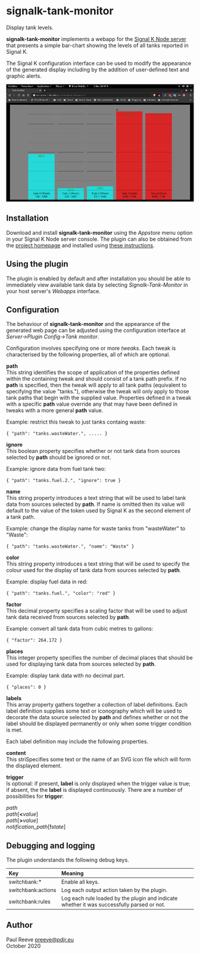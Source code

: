 # signalk-tank-monitor

Display tank levels.

__signalk-tank-monitor__ implements a webapp for the [Signal K Node server](https://github.com/SignalK/signalk-server-node) that presents a simple bar-chart showing the levels of all tanks reported in Signal K.

The Signal K configuration interface can be used to modify the appearance of the generated display including by the addition of user-defined text and graphic alerts.

![Specimen screenshot](screenshot.png)

## Installation

Download and install __signalk-tank-monitor__ using the *Appstore* menu option in your Signal K Node server console. The plugin can also be obtained from the [project homepage](https://github.com/preeve9534/signalk-tank-monitor) and installed using [these instructions](https://github.com/SignalK/signalk-server-node/blob/master/SERVERPLUGINS.md).

## Using the plugin

The plugin is enabled by default and after installation you should be able to immediately view available tank data by selecting *Signalk-Tank-Monitor* in your host server's *Webapps* interface.

## Configuration

The behaviour of __signalk-tank-monitor__ and the appearance of the generated web page can be adjusted using the configuration interface at *Server->Plugin Config->Tank monitor*.

Configuration involves specifying one or more *tweaks*. Each tweak is characterised by the following properties, all of which are optional.

__path__\
This string identifies the scope of application of the properties defined within the containing tweak and should consist of a tank path prefix. If no __path__ is specified, then the tweak will apply to all tank paths (equivalent to specifying the value "tanks."), otherwise the tweak will only apply to those tank paths that begin with the supplied value. Properties defined in a tweak with a specific __path__ value override any that may have been defined in tweaks with a more general __path__ value.

Example: restrict this tweak to just tanks containg waste:
```
{ "path": "tanks.wasteWater.", ..... }
```

__ignore__\
This boolean property specifies whether or not tank data from sources selected by __path__ should be ignored or not.

Example: ignore data from fuel tank two:
```
{ "path": "tanks.fuel.2.", "ignore": true }
```

__name__\
This string property introduces a text string that will be used to label tank data from sources selected by __path__. If name is omitted then its value will default to the value of the token used by Signal K as the second element of a tank path.

Example: change the display name for waste tanks from "wasteWater" to "Waste":
```
{ "path": "tanks.wasteWater.", "name": "Waste" }
```
 
__color__\
This string property introduces a text string that will be used to specify the colour used for the display of tank data from sources selected by __path__.

Example: display fuel data in red:
```
{ "path": "tanks.fuel.", "color": "red" }
```

__factor__\
This decimal property specifies a scaling factor that will be used to adjust tank data received from sources selected by __path__.

Example: convert all tank data from cubic metres to gallons:
```
{ "factor": 264.172 }
```

__places__\
This integer property specifies the number of decimal places that should be used for displaying tank data from sources selected by __path__.

Example: display tank data with no decimal part.
```
{ "places": 0 }
```

__labels__\
This array property gathers together a collection of label definitions. Each label definition supplies some text or iconography which will be used to decorate the data source selected by __path__ and defines whether or not the label should be displayed permanently or only when some trigger condition is met.

Each label definition may include the following properties.

__content__\
This striSpecifies some text or the name of an SVG icon file which will form the displayed element.

__trigger__\
Is optional: if present, __label__ is only displayed when the trigger
value is true; if absent, the the __label__ is displayed continuously.
There are a number of possibilities for __trigger__:

*path*\
*path*[__<__*value*]\
*path*[__>__*value*]\
*notification_path*[__!__*state*]

## Debugging and logging

The plugin understands the following debug keys.

| Key | Meaning                                                                                                   |
|:-------------------|:-------------------------------------------------------------------------------------------|
| switchbank:\*      | Enable all keys.                                                                           | 
| switchbank:actions | Log each output action taken by the plugin.                                                |
| switchbank:rules   | Log each rule loaded by the plugin and indicate whether it was successfully parsed or not. |

## Author

Paul Reeve <preeve@pdjr.eu>\
October 2020
<!--stackedit_data:
eyJoaXN0b3J5IjpbNDc0NjUzNTM3LC01Mzk0ODY5MjJdfQ==
-->